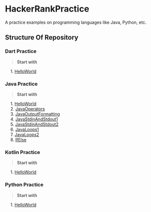 # HackerRankPractice
A practice examples on programming languages like Java, Python, etc.

## Structure Of Repository

### Dart Practice
> **Start with**

&emsp; 1. [HelloWorld](https://github.com/phjethva/HackerRankPractice/blob/master/dart/A0001_HelloWorld.dart)

### Java Practice
> **Start with**

&emsp; 1. [HelloWorld](https://github.com/phjethva/HackerRankPractice/blob/master/java/A0001_HelloWorld.java)  
&emsp; 2. [JavaOperators](https://github.com/phjethva/HackerRankPractice/blob/master/java/A0002_JavaOperators.java)  
&emsp; 3. [JavaOutputFormatting](https://github.com/phjethva/HackerRankPractice/blob/master/java/A0003_JavaOutputFormatting.java)  
&emsp; 4. [JavaStdinAndStdout1](https://github.com/phjethva/HackerRankPractice/blob/master/java/A0004_JavaStdinAndStdout1.java)  
&emsp; 5. [JavaStdinAndStdout2](https://github.com/phjethva/HackerRankPractice/blob/master/java/A0005_JavaStdinAndStdout2.java)  
&emsp; 6. [JavaLoops1](https://github.com/phjethva/HackerRankPractice/blob/master/java/A0006_JavaLoops1.java)  
&emsp; 7. [JavaLoops2](https://github.com/phjethva/HackerRankPractice/blob/master/java/A0007_JavaLoops2.java)  
&emsp; 8. [IfElse](https://github.com/phjethva/HackerRankPractice/blob/master/java/A0008_IfElse.java)  

### Kotlin Practice
> **Start with**

&emsp; 1. [HelloWorld](https://github.com/phjethva/HackerRankPractice/blob/master/kotlin/A0001_HelloWorld.kt)

### Python Practice
> **Start with**

&emsp; 1. [HelloWorld](https://github.com/phjethva/HackerRankPractice/blob/master/python/A0001_HelloWorld.py)
